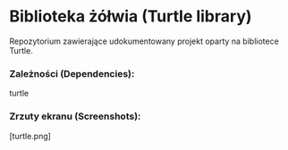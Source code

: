 # Biblioteka żółwia (Turtle library)
Repozytorium zawierające udokumentowany projekt oparty na bibliotece Turtle.

### Zależności (Dependencies):
turtle

### Zrzuty ekranu (Screenshots):
[turtle.png]
